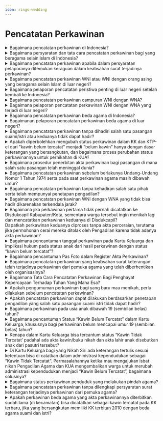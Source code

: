 ```yaml
---
icon: rings-wedding
---
```


# Pencatatan Perkawinan

<details>

<summary>Bagaimana pencatatan perkawinan di Indonesia?</summary>

Pencatatan perkawinan dilakukan oleh 2 (dua) lembaga yang berbeda. Pencatatan perkawinan untuk masyarakat yang beragama Islam dilakukan di Kantor Urusan Agama Kecamatan (KUA Kecamatan) dan pencatatan perkawinan bagi masyarakat yang beragama selain Islam dan Penghayat Kepercayaan Terhadap Tuhan Yang Maha Esa dilakukan oleh Disdukcapil Kabupaten/Kota, UPT Disdukcapil Kabupaten/Kota atau Perwakilan Republik Indonesia di luar negeri.

**Sumber rujukan:**

* Pasal 8 ayat (1) dan ayat (2) Undang-Undang Nomor 24 Tahun 2013 tentang Perubahan Atas Undang-Undang Nomor 23 Tahun 2006 tentang Administrasi Kependudukan. ([link](https://peraturan.go.id/id/uu-no-24-tahun-2013))
* Pasal 2 ayat (1) Peraturan Pemerintah Nomor 9 Tahun 1975 tentang Pelaksanaan Undang-undang Nomor 1 Tahun 1974 tentang Perkawinan. ([link](https://peraturan.go.id/id/pp-no-9-tahun-1975))

{% hint style="success" %}
Dibuat:  23 Juni 2025 10:00 WIB | Perubahan terakhir: 23 Juni 2025 10:00 WIB
{% endhint %}

</details>



<details>

<summary>Bagaimana persyaratan dan tata cara pencatatan perkawinan bagi yang beragama selain islam di Indonesia?</summary>

Persyaratan pencatatan perkawinan bagi yang beragama selain Islam diatur dalam Pasal 37 Peraturan Presiden Nomor 96 Tahun 2018 dan Pasal 50 ayat (2), ayat (3) dan ayat (4) Peraturan Menteri Dalam Negeri Nomor 108 Tahun 2019 serta Surat Dirjen Dukcapil Nomor 470/13287/Dukcapil tanggal 28 September 2021 berupa:

a. surat keterangan telah terjadinya perkawinan dari pemuka agama atau Penghayat Kepercayaan Terhadap Tuhan Yang Maha Esa;\
b. pas foto berwarna suami dan istri;\
c. KK;\
d. KTP-el; dan\
e. bagi janda atau duda karena cerai mati melampirkan akta kematian pasangannya; atau\
f. bagi janda atau duda karena cerai hidup melampirkan akta perceraian; atau\
g. bagi perkawinan berlangsung sebelum berusia 19 tahun dengan melampirkan salinan Penetapan Pengadilan tentang Dispensasi Perkawinan; atau\
h. bagi perkawinan antar umat yang berbeda agama atau perkawinan yang tidak dapat dibuktikan dengan akta perkawinan dengan melampirkan salinan penetapan pengadilan; atau\
i. bagi perkawinan yang salah satu atau kedua suami isteri meninggal dunia sebelum pencatatan perkawinan dengan melampirkan SPTJM Kebenaran Data sebagai pasangan suami istri dengan materai; atau\
j. bagi suami melangsungkan perkawinan kedua dan seterusnya dengan melampirkan salinan penetapan pengadilan tentang izin perkawinan dari isteri sah; atau\
k. bagi pasangan suami dan isteri yang dalam KK status “Cerai Hidup Belum Tercatat” dengan melampirkan SPTJM Perceraian belum tercatat;\
l. bagi perkawinan orang asing dengan melampirkan Dokumen Perjalanan, surat keterangan tempat tinggal bagi pemegang izin tinggal terbatas, Kartu Keluarga dan KTP-el bagi pemegang izin tinggal tetap serta Izin dari negara atau perwakilan negaranya.

Catatan:\
Untuk pelayanan secara offline/tatap muka, persyaratan surat keterangan telah terjadinya perkawinan dari pemuka agama atau Penghayat Kepercayaan Terhadap Tuhan Yang Maha Esa, salinan penetapan pengadilan yang diserahkan berupa fotokopi bukan asli (asli hanya diperlihatkan) dan untuk pelayanan online/Daring, persyaratan yang discan/difoto untuk diunggah harus aslinya.

Sedangkan tata cara pencatatan perkawinan bagi yang beragama selain Islam diatur dalam Pasal 50, Pasal 51 dan Pasal 52 Peraturan Menteri Dalam Negeri 108 Tahun 2019, sebagai berikut:\
a. Pemohon mengisi dan menandatangani formulir pelaporan pencatatan sipil di dalam wilayah NKRI dengan kode F-2.01 serta menyerahkan persyaratan.\
b. Petugas pelayanan melakukan verifikasi dan validasi terhadap formulir pelaporan dan persyaratan.\
c. Petugas pada Disdukcapil Kabupaten/Kota atau UPT Disdukcapil Kabupaten/Kota melakukan perekaman data dalam basis data kependudukan.\
d. Disdukcapil Kabupaten/Kota atau UPT Disdukcapil Kabupaten/Kota mencatat dalam register akta perkawinan dan menerbitkan kutipan akta perkawinan.

Kutipan akta perkawinan disampaikan kepada pemohon beserta dokumen kependudukan lainnya berupa KTP-el dengan status Kawin dan KK yang sudah dimutakhirkan datanya serta memusnahkan KTP-el asli yang lama.

**Sumber rujukan:**

* Pasal 37 Peraturan Presiden Nomor 96 Tahun 2018 Persyaratan dan Tata Cara Pendaftaran Penduduk dan Pencatatan Sipil. ([link](https://peraturan.go.id/id/perpres-no-96-tahun-2018))
* Pasal 50, Pasal 51 dan Pasal 52 Peraturan Menteri Dalam Negeri Nomor 108 Tahun 2019 tentang Peraturan Pelaksanaan Peraturan Presiden Nomor 96 Tahun 2018 tentang Persyaratan dan Tata Cara Pendaftaran Penduduk dan Pencatatan Sipil. ([link](https://peraturan.go.id/id/permendagri-no-108-tahun-2019))
* Peraturan Menteri Dalam Negeri Nomor 109 tentang Formulir dan Buku Yang Digunakan Dalam Administrasi Kependudukan. ([link](https://peraturan.go.id/id/permendagri-no-109-tahun-2019))
* Keputusan Menteri Dalam Negeri Nomor 400.8.2-5484.Dukcapil Tahun 2022 tentang Petunjuk Teknis Pelayanan Pencatatan Sipil.
* Surat Dirjen Dukcapil Nomor 470/13287/Dukcapil tanggal 28 September 2021 tentang Jenis Layanan, Persyaratan dan Penjelasan Pendaftaran Penduduk dan Pencatatan Sipil.

{% hint style="success" %}
Dibuat:  23 Juni 2025 10:00 WIB | Perubahan terakhir: 23 Juni 2025 10:00 WIB
{% endhint %}

</details>



<details>

<summary>Bagaimana pencatatan perkawinan apabila dalam persyaratan pelaporanya ditemukan keraguan dalam keabsahan surat terjadinya perkawinan?</summary>

Pencatatan perkawinan dapat dilaksanakan apabila sudah memenuhi persyaratan sebagaimana ketentuan Pasal 37 ayat (1) Peraturan Presiden Nomor 96 Tahun 2018.

Berdasarkan Pasal 63 Peraturan Presiden Nomor 96 Tahun 2018 dan Pasal 51 Peraturan Menteri Dalam Negeri Nomor 108 Tahun 2019 yang intinya mengatur bahwa pencatatan perkawinan dilaksanakan dengan tahapan meliputi pelaporan, verifikasi dan validasi, perekaman data danpencatatan dan/atau penerbitan dokumen.

Apabila dari hasil verifikasi dan validasi terdapat keraguan terhadap keabsahan surat\
keterangan terjadinya perkawinan dari pemuka agama, maka pencatatan perkawinannya hanya dapat dilakukan berdasarkan penetapan pengadilan.

**Surat rujukan:**

* Pasal 37 ayat (1) dan Pasal 63 Peraturan Presiden Nomor 96 Tahun 2018 tentang Persyaratan dan Tata Cara Pendaftaran Penduduk dan Pencatatan Sipil. ([link](https://peraturan.go.id/id/perpres-no-96-tahun-2018))
* Pasal 51 Peraturan Menteri Dalam Negeri Nomor 108 Tahun 2019 tentang Peraturan Pelaksanaan Peraturan Presiden Nomor 96 Tahun 2018 tentang Persyaratan Dan Tata Cara Pendaftaran Penduduk dan Pencatatan Sipil. ([link](https://peraturan.go.id/id/permendagri-no-108-tahun-2019))
* Surat Dirjen Dukcapil Nomor 400.8.2.9/14010/Dukcapil tanggal 22 September 2023 tentang Pencatatan Perkawinan kpd Kadis Dukcapil Kab. Bogor.

{% hint style="success" %}
Dibuat:  23 Juni 2025 10:00 WIB | Perubahan terakhir: 23 Juni 2025 10:00 WIB
{% endhint %}

</details>



<details>

<summary>Bagaimana pencatatan perkawinan WNI atau WNI dengan orang asing yang beragama selain Islam di luar negeri?</summary>

Perkawinan WNI atau perkawinan WNI dengan Orang Asing di luar negeri dicatatkan pada Instansi yang berwenang di negara setempat dan dilaporkan kepada Perwakilan Republik Indonesia di luar negeri. Apabila negara setempat tidak menyelenggarakan pencatatan perkawinan bagi Orang Asing, pencatatan dilakukan pada Perwakilan Republik Indonesia di luar negeri.

a. Persyaratan pelaporan pencatatan perkawinan WNI atau perkawinan WNI dengan Orang Asing yang telah dicatatkan pada instansi yang berwenang di negara setempat, dilaporkan pada Perwakilan Republik Indonesia, berupa:

1. kutipan akta perkawinan/bukti pencatatan perkawinan dari negara setempat.
2. dokumen perjalanan Republik Indonesia dari suami dan istri, dan Dokumen Perjalanan bagi Orang Asing.
3. surat keterangan yang menunjukkan domisili atau surat keterangan pindah luar negeri.\
   Catatan:\
   Perwakilan RI tidak menarik kutipan akta perkawinan dari negara setempat asli atau dokumen perjalanan Republik Indonesia dari suami dan istri atau dokumen perjalanan bagi orang asing atau surat keterangan yang menunjukkan domisili atau surat keterangan pindah luar negeri berupa fotokopi, asli hanya diperlihatkan. WNI tidak perlu fotokopi KTP el 2 (dua) orang saksi karena identitasnya sudah tercantum dalam Formulir Pelaporan Pencatatan Sipil di Dalam Wilayah NKRI (F-2.02).

b. Tata cara pelaporan pencatatan perkawinan WNI dan perkawinan WNI dengan Orang Asing yang telah dicatatkan pada instansi yang berwenang di negara setempat di Perwakilan Republik Indonesia, sebagai berikut:

1. Pemohon mengisi dan menyerahkan Formulir Pelaporan Pencatatan Sipil di Luar Wilayah NKRI dengan kode F-2.02 serta menyerahkan persyaratan.
2. Pejabat pada Perwakilan RI melakukan verifikasi dan validasi terhadap formulir pelaporan dan persyaratan.
3. Petugas pada Perwakilan RI yang dapat mengakses basis data kependudukan melakukan perekaman data pelaporan ke dalam basis data kependudukan;
4. Perwakilan RI mencatat laporan dalam daftar pelaporan dan menerbitkan surat keterangan pelaporan;
5. Surat keterangan pelaporan diberikan kepada Pemohon.

c. Persyaratan pencatatan perkawinan WNI dan perkawinan dengan Orang Asing di luar negeri dalam hal negara setempat tidak menyelenggarakan pencatatan perkawinan bagi Orang Asing, berupa:

1. surat keterangan telah terjadinya perkawinan dari pemuka agama atau penghayat kepercayaan terhadap Tuhan Yang Maha Esa atau Fotokopi surat keterangan terjadinya\
   perkawinan di negara setempat.
2. Dokumen Perjalanan Republik Indonesia suami dan istri atau Dokumen Perjalanan bagi\
   orang asing.
3. surat keterangan yang menunjukkan domisili atau surat keterangan pindah luar negeri.

Catatan:\
Perwakilan Republik Indonesia tidak menarik kutipan akta perkawinan dari negara setempat asli atau surat keterangan terjadinya perkawinan di negara setempat atau dokumen perjalanan Republik Indonesia atau dokumen perjalanan bagi Orang Asing atau surat keterangan yang menunjukkan domisili atau surat keterangan pindah luar negeri asli berupa fotokopi, asli hanya diperlihatkan, WNI tidak perlu fotokopi KTP-el 2 (dua) orang saksi karena identitasnya sudah tercantum dalam Formulir Pelaporan Pencatatan Sipil di Dalam Wilayah NKRI (F-2.02).

d. Tata cara pencatatan perkawinan WNI dan perkawinan WNI dengan Orang Asing di luar\
negeri dalam hal negara setempat tidak menyelenggarakan pencatatan perkawinan bagi orang asing sebagai berikut:

1. Pemohon mengisi dan menyerahkan Formulir Pelaporan Pencatatan Sipil di Luar Wilayah NKRI dengan kode F-2.02 serta menyerahkan persyaratan
2. Pejabat pada Perwakilan Republik Indonesia melakukan verifikasi dan validasi terhadap formulir pelaporan dan persyaratan.
3. Petugas pada Perwakilan Republik Indonesia yang dapat mengakses basis data kependudukan melakukan perekaman data pelaporan ke dalam basis data kependudukan.
4. Pejabat pencatatan sipil pada Perwakilan Republik Indonesia mencatat dalam register akta perkawinan dan menerbitkan kutipan akta perkawinan.
5. Kutipan akta perkawinan disampaikan kepada Pemohon.

**Surat rujukan:**

* Pasal 37 Undang-Undang Nomor 23 Tahun 2006 tentang Administrasi Kependudukan.
* Pasal 38 Peraturan Presiden Nomor 96 Tahun 2018 tentang Persyaratan dan Tata Cara Pendaftaran Penduduk dan Pencatatan Sipil.
* Pasal 53, Pasal 54 Peraturan Menteri Dalam Negeri Nomor 108 Tahun 2019 tentang Peraturan Pelaksanaan Peraturan Presiden Nomor 96 Tahun 2018 tentang Persyaratan dan Tata Cara Pendaftaran Penduduk dan Pencatatan Sipil.
* Peraturan Menteri Dalam Negeri Nomor 109 Tahun 2019 tentang Formulir dan Buku Yang Digunakan dalam Administrasi Kependudukan.
* Keputusan Menteri Dalam Negeri Nomor 400.8.2-5484.Dukcapil Tahun 2022 tentang Petunjuk Teknis Pelayanan Pencatatan Sipil.
* Surat Dirjen Dukcapil yang ditujukan kepada Kepala Dinas Dukcapil di Seluruh Indonesia Nomor 470/13287/Dukcapil tanggal 28 September 2021 hal Jenis Layanan, Persyaratan dan Penjelasan Pendaftaran Penduduk dan Pencatatan Sipil.

{% hint style="success" %}
Dibuat:  23 Juni 2025 10:00 WIB | Perubahan terakhir: 23 Juni 2025 10:00 WIB
{% endhint %}

</details>



<details>

<summary>Bagaimana pelaporan pencatatan peristiwa penting di luar negeri setelah kembali ke Indonesia?</summary>

Peristiwa perkawinan WNI di luar negeri setelah kembali ke Indonesia dilaporkan oleh yang bersangkutan kepada Disdukcapil Kabupaten/Kota atau UPT Disdukcapil Kabupaten/Kota di tempat Penduduk berdomisli paling lambat 30 (tiga puluh) hari sejak yang bersangkutan kembali ke Indonesia, dengan memenuhi persyaratan berupa:\
a. bukti pelaporan perkawinan dari Perwakilan RI; dan\
b. kutipan akta perkawinan.

Disdukcapil Kabupaten/Kota atau UPT Disdukcapil Kabupaten/Kota merekam pelaporan dalam basis data kependudukan dan menerbitkan surat keterangan pelaporan. Dalam hal pencatatan peristiwa penting WNI di luar negeri yang telah dicatatkan pada instansi yang berwenang di Negara setempat belum dilaporkan kepada Perwakilan Republik Indonesia, maka penerbitan surat keterangan pelaporan dapat dilakukan pada Disdukcapil Kabupaten/Kota atau UPT Disdukcapil Kabupaten/Kota.

Pelaporan hasil pencatatan peristiwa penting tersebut dengan persyaratan berupa bukti pencatatan peristiwa penting yang diterjemahkan oleh penerjemah tersumpah atau surat pernyataan tanggung jawab mutlak.

**Surat rujukan:**

* Pasal 37 ayat (4) Undang-Undang Nomor 23 Tahun 2006 tentang Administrasi Kependudukan.
* Pasal 39 Peraturan Presiden Nomor 96 Tahun 2018 tentang Persyaratan dan Tata Cara Pendaftaran Penduduk dan Pencatatan Sipil.
* Pasal 97 Peraturan Menteri Dalam Negeri Nomor 108 Tahun 2019 tentang Peraturan Pelaksanaan Peraturan Presiden Nomor 96 Tahun 2018 tentang Persyaratan dan Tata Cara Pendaftaran Penduduk dan Pencatatan Sipil.
* Peraturan Menteri Dalam Negeri Nomor 109 Tahun 2019 tentang Formulir dan Buku Yang Digunakan Dalam Administrasi Kependudukan.
* Keputusan Menteri Dalam Negeri Nomor 400.8.2-5484.Dukcapil Tahun 2022 tentang Petunjuk Teknis Pelayanan Pencatatan Sipil.
* Surat Dirjen Dukcapil yang ditujukan kepada Kepala Dinas Dukcapil di Seluruh Indonesia Nomor 470/13287/Dukcapil tanggal 28 September 2021 hal Jenis Layanan, Persyaratan dan Penjelasan Pendaftaran Penduduk dan Pencatatan Sipil.

{% hint style="success" %}
Dibuat:  23 Juni 2025 10:00 WIB | Perubahan terakhir: 23 Juni 2025 10:00 WIB
{% endhint %}

</details>



<details>

<summary>Bagaimana pencatatan perkawinan campuran WNI dengan WNA?</summary>

Berdasarkan Pasal 37 ayat (2) huruf g Peraturan Presiden Nomor 96 Tahun 2018, diatur bahwa izin dari negara atau perwakilan negaranya merupakan salah satu persyaratan dalam pencatatan perkawinan bagi orang asing di Indonesia. Izin tersebut diperlukan untuk memastikan bahwa orang asing dimaksud tidak terlarang untuk melaksanakan perkawinan berdasarkan hukum negaranya dan hukum Indonesia jika salah satunya WNI.

Apabila salah satu calon pasangan perkawinan merupakan WNI, maka surat izin tersebut harus menyatakan bahwa WNA dimaksud tidak terikat perkawinan dengan orang lain, hal ini untuk memenuhi ketentuan Pasal 2 dan Pasal 9 UndangUndang Nomor 1 Tahun 1974.

**Surat rujukan:**

* Pasal 37 ayat (2) huruf g Peraturan Presiden Nomor 96 Tahun 2018 tentang Persyaratan dan Tata Cara Pendaftaran Penduduk dan Pencatatan Sipil.
* Surat Dirjen Dukcapil Nomor 472.45/5593/DUKCAPIL tanggal 29 Juli 2019 kpd Kepala Disdukcapil Provinsi Sumatera Utara.

{% hint style="success" %}
Dibuat:  23 Juni 2025 10:00 WIB | Perubahan terakhir: 23 Juni 2025 10:00 WIB
{% endhint %}

</details>



<details>

<summary>Bagaimana pelaporan pencatatan perkawinan WNI dengan WNA yang terjadi di luar negeri?</summary>

a. Berdasarkan Pasal 8 ayat (1) Undang-Undang Nomor 24 Tahun 2013 diatur bahwa Instansi Pelaksana melaksanakan urusan administrasi kependudukan dengan kewajiban yang meliputi antara lain mendaftar peristiwa kependudukan dan mencatat peristiwa penting.

b. Sesuai Pasal 97 ayat (3) dan ayat (4) Peraturan Menteri Dalam Negeri Nomor 108 Tahun 2019 diatur bahwa dalam hal pencatatan peristiwa penting WNI di Luar Wilayah NKRI yang telah dicatatkan pada instansi yang berwenang di negara setempat belum dilaporkan kepada Perwakilan RI.

Penerbitan surat keterangan pelaporan dapat dilakukan pada Disdukcapil Kabupaten/Kota sesuai domisili, dengan memenuhi persyaratan bukti pencatatan peristiwa penting yang diterjemahkan oleh penerjemah tersumpah atau surat pernyataan tanggung jawab mutlak.

Merujuk ketentuan di atas, maka permohonan pelaporan pencatatan perkawinan WNI dengan WNA yang terjadi di luar negeri berdasarkan Sertifikat Perkawinan dapat diterbitkan Surat Keterangan Pelaporan Perkawinan dan dilakukan perubahan elemen data status perkawinan dari cerai hidup tercatat menjadi kawin tercatat.

**Surat rujukan:**

* Pasal 8 ayat (1) Undang-Undang Nomor 24 Tahun 2013 tentang Perubahan atas Undang-Undang Nomor 23 Tahun 2006 tentang Administrasi Kependudukan.
* Pasal 97 ayat (3) dan ayat (4) Peraturan Menteri Dalam Negeri Nomor 108 Tahun 2019 tentang Peraturan Pelaksanaan Peraturan Presiden Nomor 96 Tahun 2018 tentang Persyaratan dan Tata Cara Pendaftaran Penduduk dan Pencatatan Sipil.
* Surat Dirjen Dukcapil No. 472.2/17257/Dukcapil Tanggal 10 Nov 2022 kpd Kepala Disdukcapil Kab. Trenggalek.

{% hint style="success" %}
Dibuat:  23 Juni 2025 10:00 WIB | Perubahan terakhir: 23 Juni 2025 10:00 WIB
{% endhint %}

</details>



<details>

<summary>Bagaimana pencatatan perkawinan beda agama di Indonesia?</summary>

a. Berdasarkan Pasal 35 huruf a Undang-Undang Nomor 23 Tahun 2006, diatur bahwa pencatatan perkawinan berlaku pula bagi perkawinan yang ditetapkan oleh Pengadilan. Penjelasan yang diberikan dalam pasal ini menjelaskan bahwa perkawinan yang ditetapkan oleh pengadilan adalah perkawinan yang melibatkan antar-umat yang berbeda agama.

b. Merujuk Pasal 7 ayat (2) huruf l Undang-Undang Nomor 30 Tahun 2014 menyebutkan bahwa Pejabat Pemerintahan memiliki kewajiban untuk mematuhi putusan Pengadilan yang telah berkekuatan hukum tetap.

Memperhatikan ketentuan di atas, maka permohonan pencatatan perkawinan antara individu yang berbeda agama, seperti perkawinan antara seseorang beragama Islam dengan agama Khatolik dengan bukti surat nikah gereja (testimonium matrimony), tidak dapat dilakukan, kecuali ada perintah berdasarkan penetapan pengadilan. Selanjutnya Disdukcapil Kabupaten/Kota hanya mencatatkan apa yang sudah menjadi penetapan pengadilan dan tidak dalam konteks mengesahkan perkawinan.

**Surat rujukan:**

* Pasal 35 huruf a Undang-Undang Nomor 23 Tahun 2006 tentang Administrasi Kependudukan.
* Pasal 7 ayat (2) huruf I Undang-Undang Nomor 30 Tahun 2014 tentang Administrasi Pemerintahan.
* Surat Dirjen Dukcapil No. 472.2/15608/Dukcapil tanggal 10 Oktober 2022 kpd Kadis Disdukcapil Kab. Magelang.

{% hint style="success" %}
Dibuat:  23 Juni 2025 10:00 WIB | Perubahan terakhir: 23 Juni 2025 10:00 WIB
{% endhint %}

</details>



<details>

<summary>Bagaimanan pelaporan pencatatan perkawinan beda agama di luar negeri?</summary>

a. Berdasarkan Pasal 37 ayat (1) dan ayat (4) Undang-Undang Nomor 23 Tahun 2006 diatur bahwa perkawinan WNI di luar wilayah NKRI wajib dicatatkan pada Instansi yang berwenang di negara setempat dan dilaporkan pada Perwakilan RI. Pencatatan perkawinan dimaksud dilaporkan oleh yang bersangkutan kepada Instansi Pelaksana di tempat tinggalnya setelah yang bersangkutan kembali ke Indonesia.\
b. Selanjutnya sesuai Pasal 97 ayat (1) dan ayat (2) Peraturan Menteri Dalam Negeri Nomor 108 Tahun 2019 diatur bahwa setiap pencatatan peristiwa penting yang dialami oleh WNI di luar wilayah NKRI wajib dilaporkan oleh WNI kepada Disdukcapil Kabupaten/Kota di tempat domisili setelah kembali ke Indonesia. Berdasarkan laporan tersebut, Disdukcapil menerbitkan surat keterangan pelaporan.

Merujuk ketentuan di atas, maka permohonan pelaporan perkawinan beda agama dari luar negeri dapat diterbitkan surat keterangan pelaporan perkawinan sesuai ketentuan diatas.

**Surat rujukan:**

* Pasal 35 huruf a Undang-Undang Nomor 23 Tahun 2006 tentang Administrasi Kependudukan.
* Pasal 97 ayat (1) dan ayat (2) Peraturan Menteri Dalam Negeri Nomor 108 Tahun 2019 tentang Peraturan Pelaksanaan Peraturan Presiden Nomor 96 Tahun 2018 tentang Persyaratan dan Tata Cara Pendaftaran Penduduk dan Pencatatan Sipil.
* Surat Dirjen Dukcapil Nomor 472.2/16767/DUKCAPIL tanggal 1 November 2022 kpd Kepala Disdukcapil Prov DKI Jakarta.

{% hint style="success" %}
Dibuat:  23 Juni 2025 10:00 WIB | Perubahan terakhir: 23 Juni 2025 10:00 WIB
{% endhint %}

</details>



<details>

<summary>Bagaimana pencatatan perkawinan tanpa dihadiri salah satu pasangan suami/istri atau keduanya tidak dapat hadir?</summary>

a. Berdasarkan Peraturan Pemerintah Nomor 9 Tahun 1975:

1. Pasal 6 ayat (2) huruf f juga mengatur bahwa jika salah satu calon mempelai atau keduanya tidak dapat hadir sendiri karena alasan penting, mereka dapat diwakilkan oleh orang lain dengan persyaratan Surat Kuasa Otentik yang disahkan oleh Pejabat Pencatatan Sipil.
2. Pasal 11 ayat (1) diatur bahwa salah satu tata cara perkawinan adalah dengan kedua mempelai menandatangani akta perkawinan yang telah disiapkan oleh Pegawai Pencatat sesuai dengan ketentuan yang berlaku.
3. Pasal 12 huruf j mengatur bahwa Akta Perkawinan harus mencantumkan nama, umur, agama/kepercayaan, pekerjaan, dan tempat kediaman kuasa apabila perkawinan dilakukan melalui seseorang kuasa.

b. Merujuk Pasal 37 ayat (1) Peraturan Presiden Nomor 96 Tahun 2018, dijelaskan persyaratan pencatatan perkawinan bagi WNI dan orang asing di wilayah NKRI.

Memperhatikan ketentuan di atas, maka pencatatan perkawinan dapat dilakukan setelah memenuhi persyaratan pencatatan perkawinan dan bagi mempelai laki-laki/perempuan atau keduanya tidak dapat hadir membuat Surat Kuasa Otentik.

**Surat rujukan:**

* Pasal 6 ayat (2), Pasal 11 ayat (1) dan Pasal 12 huruf j Peraturan Pemerintah Nomor 9 Tahun 1975 tentang Pelaksanaan Undang-Undang Nomor 1 Tahun 1974 tentang Perkawinan.
* Pasal 37 ayat (1) Peraturan Presiden Nomor 96 Tahun 2018 tentang Persyaratan dan Tata Cara Pendaftaran Penduduk dan Pencatatan Sipil.
* Surat Dirjen Dukcapil No. 472.2/12129/DUKCAPIL tanggal 2 Agusustus 2022 kpd Kadis Dukcapil Kab Pakpak Bharat.

{% hint style="success" %}
Dibuat:  23 Juni 2025 10:00 WIB | Perubahan terakhir: 23 Juni 2025 10:00 WIB
{% endhint %}

</details>



<details>

<summary>Apakah diperbolehkan mengubah status perkawinan dalam KK dan KTP-el dari "kawin belum tercatat" menjadi "belum kawin" hanya dengan dasar keterangan yang bersangkutan, dan bagaimana proses perubahan status perkawinannya untuk pernikahan di KUA?</summary>

Berdasarkan:\
a. Pasal 3 Ayat (1) dan Pasal 9 Undang-Undang Nomor 1 Tahun 1974;\
b. Pasal 8 Ayat (1) huruf a Undang-Undang Nomor 24 Tahun 2013;\
c. Pasal 38 ayat (1) dan ayat (2) Peraturan Menteri Dalam Negeri Nomor 108 Tahun 2019; dan\
d. Pasal 7 ayat (3) huruf a Kompilasi Hukum Islam.

Merujuk ketentuan diatas, maka:\
a. Disdukcapil tidak diperbolehkan mengubah data dalam KK dan KTP-el dari "Kawin Belum Tercatat" menjadi "Belum Kawin" hanya dengan berdasarkan keterangan yang bersangkutan bahwa pernikahannya tidak resmi/belum dicatatkan secara negara.

b. Untuk melakukan perubahan status perkawinan yang bersangkutan agar dapat menikah di KUA Kecamatan, terdapat dua opsi yang dapat dilakukan:

1. jika terdapat penetapan/putusan perceraian dari Pengadilan Agama yang diajukan melalui proses Itsbat Nikah sebagai bagian dari penyelesaian perceraian, Disdukcapil dapat mengubah status perkawinan yang bersangkutan menjadi "Cerai Hidup Tercatat", atau
2. jika terdapat penetapan pengadilan yang menyatakan batal atau tidak sahnya perkawinan tersebut, Disdukcapil Kabupaten/Kota dapat mengembalikan status perkawinan yang bersangkutan ke status sebelumnya, atau mengesahkan perkawinan sebelumnya dan diikuti dengan penetapan tentang perceraian.

**Surat rujukan:**

Surat Dirjen Dukcapil No. 472.2/9172/DUKCAPIL tgl 3 Juni 2022 kpd Kepala Disdukcapil Kab. Trenggalek.

{% hint style="success" %}
Dibuat:  23 Juni 2025 10:00 WIB | Perubahan terakhir: 23 Juni 2025 10:00 WIB
{% endhint %}

</details>



<details>

<summary>Bagaimana prosedur penerbitan akta perkawinan bagi pasangan di mana salah satu pasangan telah meninggal dunia?</summary>

Berdasarkan Pasal 37 ayat (1) Peraturan Presiden Nomor 96 Tahun 2018 diatur bahwa\
pencatatan perkawinan harus memenuhi persyaratan:

1. Fotokopi surat keterangan telah terjadinya perkawinan dari pemuka agama/penghayat kepercayaan terhadap Tuhan YME;
2. Pas foto berwarna suami dan istri;
3. KK;
4. KTP-el asli dan;
5. Bagi janda atau duda karena cerai mati melampirkan fotokopi akta kematian pasangannya atau;
6. Bagi janda atau duda karena cerai hidup melampirkan fotokopi akta perceraian.

Merujuk Pasal 50 ayat (2) Peraturan Menteri Dalam Negeri Nomor 108 Tahun 2019 bahwa dalam hal salah satu atau kedua suami isteri meninggal dunia sebelum pencatatan perkawinan sebagaimana dimaksud, pencatatan perkawinan dilaksanakan dengan memenuhi persyaratan berupa Surat Pernyataan Tanggung Jawab Mutlak (SPTJM) Kebenaran Data sebagai pasangan suami.

**Surat rujukan:**

* Pasal 37 ayat (1) Peraturan Presiden Nomor 96 Tahun 2018 tentang Persyaratan dan Tata Cara Pendaftaran Penduduk dan Pencatatan Sipil.

- Pasal 50 ayat (2) Peraturan Menteri Dalam Negeri Nomor 108 Tahun 2019 tentang Peraturan Pelaksanaan Peraturan Presiden Nomor 96 Tahun 2018 tentang Persyaratan dan Tata Cara Pendaftaran Penduduk dan Pencatatan Sipil.
- Surat Dirjen Dukcapil No. 472.11/16842/DUKCAPIL tanggal 8 Desember 2021 kpd Kadisdukcapil Kota Malang.

{% hint style="success" %}
Dibuat:  23 Juni 2025 10:00 WIB | Perubahan terakhir: 23 Juni 2025 10:00 WIB
{% endhint %}

</details>



<details>

<summary>Bagaimana pencatatan perkawinan sebelum berlakunya Undang-Undang Nomor 1 Tahun 1974 serta pada saat perkawinan agama masih dibawah umur?</summary>

a. Berdasarkan Pasal 7 ayat (1) Undang-Undang Nomor 16 Tahun 2019, diatur bahwa Perkawinan hanya diizinkan apabila pria dan wanita sudah mencapai umur 19 (sembilan belas) tahun.\
b. Selanjutnya, Surat Panitera Mahkamah Agung RI Nomor 231/PAN/HK.05/1/2019 tanggal 30 Januari 2019 hal Mohon penjelasan sebagaimana telah dijelaskan dalam surat Dirjen Dukcapil Nomor 472.2/3315/DUKCAPIL tanggal 3 Mei 2019 hal penjelasan masalah pencatatan sipil.

Merujuk ketentuan di atas, apabila saat perkawinan agama masih dibawah umur dan hendak mencatatkan perkawinan setelah memenuhi syarat usia perkawinan mereka harus menikah ulang atau memperbaharui nikahnya (Tajdid Nikah) baru kemudian dicatat, atau dispensasi perkawinan ke pengadilan.

**Surat rujukan:**

* Pasal 7 ayat (1) Undang-Undang Nomor 16 Tahun 2019 tentang Perubahan Atas Undang-Undang Nomor 1 Tahun 1974 tentang Perkawinan.
* Surat Dirjen Dukcapil No. 471/5501/DUKCAPIL Tgl 24 Juli 2019 kpd Kadis Dukcapil Kota Tangerang.

{% hint style="success" %}
Dibuat:  23 Juni 2025 10:00 WIB | Perubahan terakhir: 23 Juni 2025 10:00 WIB
{% endhint %}

</details>



<details>

<summary>Bagaimana pencatatan perkawinan tanpa kehadiran salah satu pihak serta telah mempunyai penetapan pengadilan?</summary>

a. Berdasarkan Pasal 6 ayat (2) huruf h Peraturan Pemerintah Nomor 9 Tahun 1975 tentang\
pelaksanaan Undang-Undang Nomor 1 Tahun 1974 diatur bahwa pencatatan perkawinan tanpa kehadiran salah satu pihak dapat dilakukan dengan adanya Surat Kuasa Otentik.\
b. Pasal 7 ayat (2) huruf l Undang-Undang Nomor 30 Tahun 2014 tentang Administrasi\
Pemerintahan diatur bahwa Pejabat Pemerintahan memiliki kewajiban mematuhi putusan Pengadilan yang telah berkekuatan hukum tetap.\
c. Merujuk ketentuan tersebut, maka pencatatan perkawinan berdasarkan putusan pengadilan dimaksud dapat dilaksanakan berdasarkan permohonan, walaupun salah satu pihak tidak hadir untuk menandatangani register akta perkawinan.

Maka berdasarkan penetapan pengadilan yang berkekuatan hukum tetap telah mengesahkan perkawinan tersebut, Disdukcapil Kabupaten/Kota agar melaksanakan penetapan pengadilan dimaksud.

**Surat rujukan:**

* Pasal 6 ayat (2) huruf h Peraturan Pemerintah Nomor 9 Tahun 1975 tentang Pelaksanaan Undang-Undang Nomor 1 Tahun 1974 tentang Perkawinan.
* Surat Dirjen Dukcapil No. 472.2/2056/DUKCAPIL tanggal 11 Februari 2020 kpd Kadis Dukcapil Kota Medan.
* Surat Dirjen Dukcapil No. 400.8.2.9/51/DUKCAPIL tanggal 3 Januari 2024 kpd Kadis Dukcapil Kab. Bogor.

{% hint style="success" %}
Dibuat:  23 Juni 2025 10:00 WIB | Perubahan terakhir: 23 Juni 2025 10:00 WIB
{% endhint %}

</details>



<details>

<summary>Bagaimana pencatatan perkawinan WNI dengan WNA yang tidak bisa hadir dikarenakan terkendala jarak?</summary>

a. Berdasarkan Peraturan Pemerintah Nomor 9 Tahun 1975 pada:

1. Pasal 11 ayat (1) diatur bahwa salah satu tata cara perkawinan antara lain kedua mempelai menandatangani akta perkawinan yang telah disiapkan oleh pegawai pencatat berdasarkan ketentuan yang berlaku.
2. Pasal 6 ayat (2) huruf h diatur bahwa apabila salah seorang calon mempelai atau keduanya tidak dapat hadir sendiri karena alasan sesuatu yang penting sehingga mewakilkan kepada orang lain, pegawai pencatat meneliti Surat Kuasa Otentik yang disahkan oleh Pejabat Pencatatan Sipil.
3. Pasal 12 huruf j diatur bahwa akta perkawinan memuat antara lain: Nama, Umur, Agama/Kepercayaan, Pekerjaan dan Tempat Kediaman Kuasa apabila perkawinan dilakukan melalui seorang Kuasa.

b. Sesuai Peraturan Presiden Nomor 96 Tahun 2018:

1. Pasal 37 ayat (1) diatur bahwa pencatatan perkawinan Penduduk WNI di Wilayah NKRI\
   harus memenuhi persyaratan:
   1. surat keterangan telah terjadinya perkawinan dari pemuka agama atau Penghayat Kepercayaan Terhadap Tuhan YME;
   2. pas foto berwarna suami dan istri;
   3. KK;
   4. KTP-el; dan
   5. bagi janda atau duda karena cerai mati melampirkan akta kematian pasangannya;
   6. bagi janda atau duda karena cerai hidup melampirkan akta perceraian.
2. Pasal 37 ayat (2) diatur bahwa pencatatan perkawinan Orang Asing di Wilayah NKRI harus memenuhi persyaratan:
   1. surat keterangan telah terjadinya perkawinan dari pemuka agama atau Penghayat Kepercayaan Terhadap Tuhan YME;
   2. pas foto berwarna suami dan istri;
   3. Dokumen Perjalanan;
   4. surat keterangan tempat tinggal bagi pemegang izin tinggal terbatas;
   5. KK dan KTP-el bagi pemegang izin tinggal tetap; dan
   6. izin dari negara atau perwakilan negaranya.

Merujuk ketentuan di atas, maka pencatatan perkawinan dapat dilakukan setelah memenuhi persyaratan pencatatan perkawinan dan bagi mempelai laki-laki/wanita yang tidak dapat hadir membuat Surat Kuasa Otentik.

**Surat rujukan:**

Surat Dirjen Dukcapil Nomor 472.2/6931/Dukcapil tgl 6 Juli 2020 kpd Dirjen Protokol dan Konsuler Kementerian Luar Negeri.

{% hint style="success" %}
Dibuat:  23 Juni 2025 10:00 WIB | Perubahan terakhir: 23 Juni 2025 10:00 WIB
{% endhint %}

</details>



<details>

<summary>Bagaimana jika perkawinan pertama tidak pernah dicatatkan ke Disdukcapil Kabupaten/Kota, sementara warga tersebut ingin menikah lagi dan mencatatkan perkawinan keduanya di Disdukcapil?<br>Dapatkah perkawinan keduanya diproses tanpa akta perceraian, terutama jika permohonan cerai mereka ditolak oleh Pengadilan karena tidak adanya akta perkawinan?</summary>

Berdasarkan Peraturan Presiden Nomor 96 Tahun 2018:\
a. Pasal 79 ayat (2) mengatur bahwa "Penerbitan Kartu Keluarga karena perubahan data untuk perceraian yang belum dicatatkan sebelum Peraturan Presiden ini berlaku tetapi status hubungan dalam Kartu Keluarga menunjukkan sebagai suami isteri dilaksanakan dengan persyaratan surat pernyataan tanggung jawab mutlak kebenaran data perceraian yang ditandatangani kedua belah pihak dengan diketahui oleh 2 (dua) orang saksi".\
b. Pasal 79 Ayat (2) mengatur bahwa dapat dilakukan perubahan status kawin pada Kartu Keluarga, yang semula status "kawin belum tercatat" menjadi status "cerai hidup belum tercatat", dengan syarat kedua belah pihak menandatangani SPTJM Perceraian di atas materai dengan diketahui oleh 2 (dua) orang saksi. Perubahan status dalam Kartu Keluarga ini akan merubah status dalam KTPel yang bersangkutan menjadi "cerai".

Merujuk ketentuan di atas, apabila masingmasing pihak ingin mencatatkan perkawinan barunya, Disdukcapil Kabupaten/Kota dapat memproses permohonan tersebut dengan mendasarkan pada SPTJM Perceraian yang telah dibuat oleh yang bersangkutan, dengan disertai persyaratan lainnya sesuai dengan ketentuan peraturan perundangundangan.

**Surat rujukan:**

* Pasal 79 ayat (2) Peraturan Presiden Nomor 96 Tahun 2018 tentang Persyaratan dan Tata Cara Pendaftaran Penduduk dan Pencatatan Sipil.
* Surat Dirjen Dukcapil No. 472.2/7153/Dukcapil Tgl 23 Sept 2019 kpd Kepala Disdukcapil Kab. Lombok Barat.

{% hint style="success" %}
Dibuat:  23 Juni 2025 10:00 WIB | Perubahan terakhir: 23 Juni 2025 10:00 WIB
{% endhint %}

</details>



<details>

<summary>Bagaimana pencantuman tanggal perkawinan pada Kartu Keluarga dan implikasi hukum pada status anak dari hasil perkawinan dengan status “kawin belum tercatat”?</summary>

a. Berdasarkan Lampiran petunjuk teknis pengisian Formulir Biodata Keluarga (F-1.01) dan Formulir Pelaporan Pencatatan Sipil di dalam Wilayah NKRI (F-2.01) Permendagri Nomor 109 Tahun 2019, bahwa tanggal perkawinan diisi sesuai dengan tanggal pelaksanaan perkawinan menurut hukum agama atau kepercayaannya, sebagaimana tertera pada Akta Perkawinan atau pada SPTJM Perkawinan/Perceraian Belum Tercatat. Tanggal Perkawinan diisi dengan tanggal pemberkatan perkawinan.

b. Bagi perkawinan secara Islam ditulis tanggal terjadinya akad nikah, sedangkan bagi perkawinan non-Islam ditulis tanggal terjadinya pemberkatan/perkawinan sah dihadapan Pemuka Agama/Penghayat Kepercayaan Terhadap Tuhan YME.

c. Implikasi/akibat hukum pada status anak dari hasil perkawinan dengan status kawin belum tercatat, adalah:

1. Status anak sebagai anak seorang ibu, atau
2. Status anak dengan mencantumkan nama ayah dan ibu namu ada frasa _**“yang perkawinannya belum tercatat sesuai dengan peraturan perundang-undangan”**_.

**Surat rujukan:**

* Peraturan Menteri Dalam Negeri Nomor 108 Tahun 2019 tentang Peraturan Pelaksanaan Peraturan Presiden Nomor 96 Tahun 2018 tentang Persyaratan dan Tata Cara Pendaftaran Penduduk dan Pencatatan Sipil.
* Peraturan Menteri Dalam Negeri Nomor 109 Tahun 2019 tentang Formulir dan Buku Yang Digunakan Dalam Administrasi Kependudukan.

{% hint style="success" %}
Dibuat:  23 Juni 2025 10:00 WIB | Perubahan terakhir: 23 Juni 2025 10:00 WIB
{% endhint %}

</details>



<details>

<summary>Bagaimana pencantuman Pas Foto dalam Register Akta Perkawinan?</summary>

Berdasarkan Pasal 37 ayat (1) Peraturan Presiden Nomor 96 Tahun 2018 diatur bahwa pemohon layanan pencatatan perkawinan melengkapi persyaratan Pas Foto berwarna suami istri. Pas foto berwarna suami istri dicantumkan dalam Register Akta Perkawinan sebagai berikut:\
a. Pas foto terbaru berwarna suami istri dicantumkan di bawah tanda tangan istri (bawah Tengah);\
b. Pas foto berwarna suami istri berdampingan dengan posisi istri sebelah kiri dan suami sebelah kanan;\
c. Ukuran pas foto berwarna suami istri ukuran 6 x 4 cm;\
d. Warna latar belakang pas foto suami istri bebas.

**Surat rujukan:**

* Pasal 37 ayat (1) Peraturan Presiden Nomor 96 Tahun 2018 tentang Persyaratan dan Tata Cara Pendaftaran Penduduk dan Pencatatan Sipil.
* Surat Dirjen Dukcapil No. 472.2/8501/Dukcapil Tgl 19 Agustus 2020 kpd Kepala Disdukcapil Provinsi dan Kabupaten/Kota.

{% hint style="success" %}
Dibuat:  23 Juni 2025 10:00 WIB | Perubahan terakhir: 23 Juni 2025 10:00 WIB
{% endhint %}

</details>



<details>

<summary>Bagaimana pencatatan perkawinan yang keabsahan surat keterangan telah terjadinya perkawinan dari pemuka agama yang telah diberhentikan oleh organisasinya?</summary>

a. Berdasarkan Pasal 37 ayat (1) Peraturan Presiden Nomor 96 Tahun 2018, yang intinya mengatur bahwa Pencatatan Perkawinan dapat dilaksanakan setelah memenuhi persyaratan:

1. surat keterangan telah terjadinya perkawinan dari pemuka agama atau Penghayat Kepercayaan Terhadap Tuhan YME;
2. pas foto berwarna suami dan istri;
3. KK;
4. KTP-el; dan
5. bagi janda atau duda karena cerai mati melampirkan akta kematian pasangannya; atau
6. bagi janda atau duda karena cerai hidup melampirkan akta perceraian.

b. Merujuk Pasal 63 Peraturan Presiden Nomor 96 Tahun 2018 dan Pasal 51 Peraturan Menteri Dalam Negeri Nomor 108 Tahun 2019, yang intinya mengatur bahwa pencatatan perkawinan dilaksanakan dengan tahapan yaitu:

1. Pelaporan;
2. verifikasi dan validasi;
3. perekaman data; dan
4. pencatatan dan/atau penerbitan dokumen.

Memperhatikan ketentuan di atas, apabila dari hasil verifikasi dan validasi terdapat keraguan terhadap keabsahan surat keterangan telah terjadinya perkawinan dari pemuka agama, maka pencatatan perkawinannya hanya dapat dilakukan berdasarkan penetapan pengadilan.

**Surat rujukan:**

* Pasal 37 ayat (1) dan Pasal 63 Peraturan Presiden Nomor 96 Tahun 2018 tentang Persyaratan dan Tata Cara Pendaftaran Penduduk dan Pencatatan Sipil.
* Pasal 51 Peraturan Menteri Dalam Negeri Nomor 108 Tahun 2019 tentang Peraturan Pelaksanaan Peraturan Presiden Nomor 96 Tahun 2018 tentang Persyaratan dan Tata Cara Pendaftaran Penduduk dan Pencatatan Sipil.
* Surat Dirjen Dukcapil No. 400.8.2.9/14010/Dukcapil Tgl 22 september 2023 kpd Kepala Disdukcapil Kab. Bogor.

{% hint style="success" %}
Dibuat:  23 Juni 2025 10:00 WIB | Perubahan terakhir: 23 Juni 2025 10:00 WIB
{% endhint %}

</details>



<details>

<summary>Bagaimana Tata Cara Pencatatan Perkawinan Bagi Penghayat Kepercayaan Terhadap Tuhan Yang Maha Esa?</summary>

Berdasarkan Peraturan Pemerintah Nomor 40 Tahun 2019:\
a. Pasal 39, ayat:

1. Perkawinan penghayat kepercayaan terhadap Tuhan YME dilakukan di hadapan pemuka penghayat kepercayaan terhadap Tuhan YME.
2. Pemuka penghayat kepercayaan terhadap Tuhan YME sebagaimana dimaksud pada ayat (1) ditunjuk dan ditetapkan oleh organisasi penghayat kepercayaan terhadap Tuhan YME.
3. Organisasi dan pemuka penghayat kepercayaan terhadap Tuhan YME sebagaimana dimaksud pada ayat (2) terdaftar pada kementerian yang bidang tugasnya secara teknis membina organisasi penghayat kepercayaan terhadap Tuhan YME.
4. Pemuka penghayat kepercayaan terhadap Tuhan YME sebagaimana dimaksud pada ayat (1) mengisi dan menandatangani surat perkawinan penghayat kepercayaan terhadap Tuhan YME.\
   \
   Catatan:\
   Kementerian yang bidang tugasnya secara teknis membina organisasi penghayat kepercayaan terhadap Tuhan YME adalah Kementerian Pendidikan dan Kebudayaan.

Pasal 40, ayat:

1. Pencatatan perkawinan penghayat kepercayaan terhadap Tuhan YME dilakukan di Disdukcapil Kabupaten/Kota atau UPT Disdukcapil Kabupaten/Kota paling lambat 60 (enam puluh) hari setelah dilakukan perkawinan dihadapan pemuka penghayat kepercayaan terhadap Tuhan YME.
2. Pencatatan perkawinan penghayat kepercayaan terhadap Tuhan YME sebagaimana dimaksud pada ayat (1) dilakukan dengan ketentuan:
   1. Pejabat Pencatatan Sipil pada Dinas Disdukcapil Kabupaten/Kota atau UPT Disdukcapil Kabupaten/Kota memberikan formulir pencatatan perkawinan kepada pasangan suami istri;
   2. Pasangan suami istri mengisi formulir pencatatan perkawinan dan menyerahkannya kepada Pejabat Pencatatan Sipil dengan menunjukkan KTP-el untuk dilakukan pembacaan menggunakan perangkat pembaca KTP-el dan melampirkan dokumen:
      1. pasangan suami istri mengisi formulir pencatatan perkawinan dan menyerahkannya kepada pejabat Pencatatan Sipil dengan menunjukkan KTP-el untuk dilakukan pembacaan menggunakan perangkat pembaca KTP-el dan melampirkan dokumen;
      2. pas foto suami dan istri;
      3. akta kelahiran; dan
      4. dokumen perjalanan luar negeri suami dan/atau istri bagi orang asing.
   3. Pejabat Pencatatan Sipil melakukan verifikasi dan validasi terhadap data yang tercantum dalam formulir pencatatan perkawinan dan dokumen yang dilampirkan;
   4. berdasarkan kelengkapan dan kesesuaian data hasil verifikasi dan validasi sebagaimana dimaksud huruf c, Pejabat Pencatatan Sipil mencatat pada register akta perkawinan dan menerbitkan kutipan akta perkawinan; dan
   5. kutipan akta perkawinan sebagaimana dimaksud pada huruf d diberikan masingmasing kepada suami dan istri.

**Surat rujukan:**

Pasal 39 dan Pasal 40 Peraturan Pemerintah Nomor 40 Tahun 2019 tentang Pelaksanaan UndangUndang Nomor 23 Tahun 2006 tentang Administrasi Kependudukan sebagaimana telah diubah dengan Undang-Undang Nomor 24 Tahun 2013 tentang Perubahan Atas Undang-Undang Nomor 23 Tahun 2006 tentang Administrasi Kependudukan.

{% hint style="success" %}
Dibuat:  23 Juni 2025 10:00 WIB | Perubahan terakhir: 23 Juni 2025 10:00 WIB
{% endhint %}

</details>



<details>

<summary>Apakah pengumuman perkawinan bagi yang baru mau menikah, perlu dilakukan sebelum pencatatan perkawinan?</summary>

Berdasarkan Pasal 3 Peraturan Pemerintah Nomor 9 Tahun 1975, ayat:

1. setiap orang yang akan melangsungkan perkawinan memberitahukan kehendaknya itu kepada pegawai pencatat ditempat perkawinan akan dilangsungkan.
2. pemberitahuan tersebut dalam ayat (1) dilakukan sekurang-kurangnya 10 (sepuluh) hari kerja sebelum perkawinan dilangsungkan.

**Sumber rujukan**:

Pasal 3 ayat (1) dan ayat (2) Peraturan Pemerintah Nomor 9 Tahun 1975 tentang Pelaksanaan UndangUndang Nomor 1 Tahun 1974 tentang Perkawinan.

{% hint style="success" %}
Dibuat:  23 Juni 2025 10:00 WIB | Perubahan terakhir: 23 Juni 2025 10:00 WIB
{% endhint %}

</details>



<details>

<summary>Apakah pencatatan perkawinan dapat dilakukan berdasarkan penetapan pengadilan yang salah satu pasangan suami istri tidak dapat hadir?</summary>

Berdasarkan:

a. Pasal 102 huruf b Undang-Undang Nomor 24 Tahun 2013, diatur bahwa semua kalimat “wajib dilaporkan oleh Penduduk kepada Instansi Pelaksana di tempat terjadinya peristiwa” sebagaimana dimaksud dalam Undang-Undang Nomor 23 Tahun 2006 tentang Administrasi Kependudukan harus dimaknai “wajib dilaporkan oleh Penduduk di Instansi Pelaksana tempat Penduduk berdomisili”.

b. Pasal 7 ayat (2) huruf l Undang-Undang Nomor 30 Tahun 2014 tentang Administrasi Pemerintahan diatur bahwa Pejabat Pemerintahan memiliki kewajiban mematuhi putusan Pengadilan yang telah berkekuatan hukum tetap.

Merujuk ketentuan di atas, maka pencatatan perkawinan tersebut dapat dilakukan berdasarkan permohonan salah satu pasangan suami istri di Disdukcapil, karena sudah ada penetapan dari Pengadilan Negeri yang telah berkekuatan hukum tetap.

**Sumber rujukan**:

* Pasal 102 huruf b Undang-Undang Nomor 24 Tahun 2013 tentang Perubahan Atas UndangUndang Nomor 23 Tahun 2006 tentang Administrasi Kependudukan.
* Pasal 7 ayat (2) huruf I Undang-Undang Nomor 30 Tahun 2014 tentang Administrasi Pemerintahan.
* Surat Dirjen Dukcapil No. 400.8.2.7/6023/Dukcapil tgl 28 Maret 2023 kpd Kepala Disdukcapil Kota Medan.

{% hint style="success" %}
Dibuat:  23 Juni 2025 10:00 WIB | Perubahan terakhir: 23 Juni 2025 10:00 WIB
{% endhint %}

</details>



<details>

<summary>Bagaimana perkawinan pada usia anak dibawah 19 (sembilan belas) tahun?</summary>

Perkawinan pada usia anak menimbulkan dampak negatif bagi tumbuh kembang anak dan akan menyebabkan tidak terpenuhinya hak dasar anak seperti hak atas perlindungan dari kekerasan dan diskriminasi, hak sipil anak, hak kesehatan, hak pendidikan, dan hak sosial anak.

Berdasarkan:

a. Putusan Mahkamah Konstitusi Nomor 22/PUUXV 12017 mengenai perubahan atas ketentuan Pasal 7 Undang-Undang Nomor 1 Tahun 1974 tentang Perkawinan;

b. Peraturan Presiden Nomor 96 Tahun 2018, Persyaratan pencatatan perkawinan WNI dalam wilayah NKRI:

1. Fotokopi surat keterangan telah terjadinya perkawinan dari pemuka agama atau Penghayat Kepercayaan Terhadap Tuhan Yang Maha Esa;
2. pas foto berwarna suami dan istri;
3. KTP-el Asli;
4. KK Asli;
5. bagi janda atau duda karena cerai mati melampirkan fotokopi akta kematian\
   pasangannya; atau
6. bagi janda atau duda karena cerai hidup melampirkan fotokopi akta perceraian.

c. Undang-Undang Nomor 16 Tahun 2019 tentang Perubahan Atas Undang-Undang Nomor 1 Tahun 1974 tentang Perkawinan, Pasal 7 mengamanatkan:

* Perkawinan hanya diizinkan apabila pria dan wanita sudah mencapai umur 19 (sembilan belas) tahun, dalam hal terjadi penyimpangan terhadap ketentuan umur, orang tua pihak pria dan/atau orang tua pihak wanita dapat meminta dispensasi kepada Pengadilan dengan alasan sangat mendesak disertai bukti-bukti pendukung yang cukup.

d. Alternatif solusi pencatatan perkawinan bagi perkawinan belum mencapai umur 19 (sembilan belas) tahun:

1. Dispensasi perkawinan dari pengadilan;
2. Menunggu sampai umur lebih dari 19 tahun untuk perkawinan kembali.\
   Apabila dilakukan perkawinan kembali, maka konsekwensinya bagi anak-anaknya yang lahir sebelum perkawinan sah secara hukum Negara harus dilakukan pengesahan anak melalui pengadilan terkait dengan asal usul anak.
3. pengesahan perkawinan melalui pengadilan sekaligus pengesahan anaknya

**Sumber rujukan**:

* Undang-Undang Nomor 16 Tahun 2019 tentang Perubahan atas Undang-undang Nomor 1 Tahun 1974 tentang Perkawinan.
* Peraturan Presiden Nomor 96 Tahun 2018 tentang Persyaratan dan Tata Cara Pendaftaran Penduduk dan Pencatatan Sipil.
* Surat Dirjen Dukcapil yang ditujukan kepada Kepala Dinas Dukcapil di Seluruh Indonesia Nomor 470/13287/Dukcapil tanggal 28 September 2021 hal Jenis Layanan, Persyaratan dan Penjelasan Pendaftaran Penduduk dan Pencatatan Sipil.

{% hint style="success" %}
Dibuat:  23 Juni 2025 10:00 WIB | Perubahan terakhir: 23 Juni 2025 10:00 WIB
{% endhint %}

</details>



<details>

<summary>Bagaimana pencantuman Status “Kawin Belum Tercatat” dalam Kartu Keluarga, khususnya bagi perkawinan belum mencapai umur 19 (sembilan belas) tahun?</summary>

a. Berdasarkan Surat Dirjen Dukcapil Nomor 472.2/15145/DUKCAPIL tanggal 4 Nopember 2022, pada angka 3 disebutkan bahwa pemberlakuan SPTJM Perkawinan Belum Tercatat (F-1.05) tidak diperuntukkan untuk perkawinan dibawah umur (belum berusia 19 tahun).

b. Hasil rapat antar Kementerian/Lembaga tentang Pembahasan Pasangan Menikah Yang Belum Memiliki Akta Kawin/Buku Nikah yang diselenggarakan pada tanggal 1 November 2021 di Hotel Bidakara Jakarta.

Akibat hukum pemberlakuan SPTJM Perkawinan belum Tercatat (F-1.05) tidak diperuntukan untuk perkawinan dibawah umur (belum berusia 19 tahun):

a. Status perkawinan pada Biodata, KK dan KTP-el tercantum belum kawin.\
b. Status hukum pada akta kelahiran anaknya tercantum sebagai anak seorang ibu, karena orang tua tidak ada perkawinan (tidak memiliki buku nikah/akta perkawinan), dimana pada KK tidak menunjukkan hubungan pasangan suami istri (pada kolom ke 17 hanya tercantum nama ibunya saja).

Alternatif solusi pencatatan perkawinan bagi perkawinan belum mencapai umur 19 (sembilan\
belas) tahun antara lain:\
a. Dispensasi perkawinan dari pengadilan;

b. Menunggu sampai umur lebih dari 19 tahun untuk perkawinan kembali.\
Apabila dilakukan perkawinan kembali, maka konsekwensinya bagi anak-anaknya yang lahir\
sebelum perkawinan sah secara hukum Negara harus dilakukan pengesahan anak melalui pengadilan terkait dengan asal usul anak.

c. pengesahan perkawinan melalui pengadilansekaligus pengesahan anaknya.

**Sumber rujukan**:

Surat Dirjen Dukcapil yang ditujukan kepada Kepala Dinas Dukcapil di Seluruh Indonesia Nomor 472.2/15145/DUKCAPIL tanggal 4 Nopember 2022 hal Petunjuk Pencatuman Status Kawin Belum Tercatat dalam Kartu Keluarga.

{% hint style="success" %}
Dibuat:  23 Juni 2025 10:00 WIB | Perubahan terakhir: 23 Juni 2025 10:00 WIB
{% endhint %}

</details>



<details>

<summary>Kenapa dalam Kartu Keluarga bisa tercantum status “Kawin Tidak Tercatat’ padahal ada akta kawin/buku nikah dan akta lahir anak disebutkan anak dari pasutri tersebut?</summary>

a. Jika sudah memiliki akta perkawinan/buku nikah maka status perkawinan pada Kartu Keluarga tercantum “Kawin Tercatat”, dan jika tidak memiliki akta perkawinan/buku nikah namun sudah berkeluarga dapat mengisi SPTJM Perkawinan belum tercatat sehingga status perkawinan dalam Kartu Keluarga menjadi “Kawin Belum Tercatat”, sebagaimana diamanatkan dalam Pasal 10 ayat (2) Peraturan Menteri Dalam Negeri Nomor 108 Tahun 2019 yang mengatur bahwa Penerbitan Kartu Keluarga Baru karena membentuk keluarga baru dilengkapi dengan syarat lainnya berupa surat pernyataan tanggung jawab mutlak perkawinan/perceraian belum tercatat.

b. Sebagaimana diamanatkan dalam Pasal 48 Peraturan Menteri Dalam Negeri Nomor 108 Tahun 2019 terkait dengan status hukum pada akta kelahiran, sebagai berikut:

1. Status sebagai anak dari pasutri, jika memenuhi persyaratan antara lain buku nikah/kutipan akta perkawinan atau bukti lain yang sah;
2. Status sebagai anak seorang ibu, jika tidak dapat memenuhi persyaratan berupa: buku nikah/kutipan akta perkawinan atau bukti lain yang sah dan status hubungan dalam keluarga pada Kartu Keluarga tidak menunjukan status hubungan perkawinan sebagai suami istri;
3. Status sebagai anak pasutri dengan tambahan frasa “perkawinannya belum tercatat sesuai dengan peraturan perundang-undangan”, jika tidak dapat memenuhi persyaratan berupa: buku nikah/kutipan akta perkawinan atau bukti lain yang sah; dan status hubungan dalam keluarga pada Kartu Keluarga menunjukan status hubungan perkawinan sebagai suami istri;
4. Status tanpa nama orangtua, bagi anak yang baru lahir atau baru ditemukan dan tidak diketahui asal usulnya atau keberadaan orangtuanya.

**Sumber rujukan**:

Pasal 10 ayat (2) dan Pasal 48 Peraturan Menteri Dalam Negeri Nomor 108 Tahun 2019 tentang Peraturan Pelaksanaan Peraturan Presiden Nomor 96 Tahun 2018 tentang Persyaratan dan Tata Cara Pendaftaran Penduduk dan Pencatatan Sipil.

{% hint style="success" %}
Dibuat:  23 Juni 2025 10:00 WIB | Perubahan terakhir: 23 Juni 2025 10:00 WIB
{% endhint %}

</details>



<details>

<summary>Di Kartu Keluarga bagi yang Nikah Siri ada keterangan tertulis sesuai ketentuan bisa di catatkan dalam administrasi kependudukan sebagai “Kawin Tidak Tercatat”. Permasalahannya ketika mau mengajukan isbat nikah Pengadilan Agama dan KUA mengembalikan warga untuk merubah administrasi kependudukan menjadi “Kawin Belum Tercatat”, bagaimana solusinya?</summary>

Berdasarkan surat Dirjen Dukcapil Nomor 472.2/15145/DUKCAPIL tanggal 4 Nopember 2021 pada angka 4 disebutkan bahwa Data penduduk dengan status kawin belum tercatat dalam database kependudukan menjadi dasar bagi masing-masing daerah untuk memprogramkan isbat nikah/pengesahan perkawinan dan pencatatan perkawinan massal.

Status kawin belum tercatat pada Kartu Keluarga belum dapat dijadikan persyaratan dalam pencatatan pernikahan di KUA Kecamatan dengan pertimbangan bahwa KUA Kecamatan mencatatkan perkawinan diperuntukan bagi pasangan yang belum menikah (Status belum kawin pada KK), bagi pasangan cerai mati (akta kematian), bagi pasangan cerai hidup (akta cerai), bagi suami yang beristeri lebih dari satu (dispensasi ijin pengadilan), sedangkan bila terjadi kawin siri (dalam KK status kawin belum tercatat) menjadi kewenangan pengadilan agama melalui isbat nikah.

**Sumber rujukan**:

Surat Dirjen Dukcapil yang ditujukan kepada Kepala Dinas Dukcapil di Seluruh Indonesia Nomor 472.2/15145/DUKCAPIL tanggal 4 Nopember 2022 hal Petunjuk Pencatuman Status Kawin Belum Tercatat dalam Kartu Keluarga.

{% hint style="success" %}
Dibuat:  23 Juni 2025 10:00 WIB | Perubahan terakhir: 23 Juni 2025 10:00 WIB
{% endhint %}

</details>



<details>

<summary>Bagaimana status perkawinan penduduk yang melakukan pindah agama?</summary>

Terkait dengan status perkawinan penduduk yang melakukan pindah agama, merujuk ketentuan Undang-Undang Nomor 1 Tahun 1974 tentang Perkawinan khususnya Pasal 6, Pasal 12 dan Pasal 22 bahwa perpindahan agama bagi pasangan yang sudah menikah tidak membatalkan perkawinan yang telah dilakukan sebelumnya.

**Sumber rujukan**:

Undang-Undang Nomor 1 Tahun 1974 tentang Perkawinan.

{% hint style="success" %}
Dibuat:  23 Juni 2025 10:00 WIB | Perubahan terakhir: 23 Juni 2025 10:00 WIB
{% endhint %}

</details>



<details>

<summary>Bagaimana pencatatan perkawinan tanpa dilengkapi persyaratan surat keterangan terjadinya perkawinan dari pemuka agama?</summary>

Berdasarkan:\
a. Pasal 36 Undang-Undang Nomor 23 Tahun 2006 tentang Administrasi Kependudukan diatur bahwa dalam hal perkawinan tidak dapat dibuktikan dengan Akta Perkawinan, pencatatan perkawinan dilakukan setelah adanya penetapan pengadilan.

b. Pasal 7 ayat (2) huruf l Undang-Undang Nomor 30 Tahun 2014 tentang Administrasi Pemerintahan menyebutkan bahwa Pejabat Pemerintahan memiliki kewajiban mematuhi putusan Pengadilan yang telah berkekuatan hukum tetap. maka permohonan pencatatan perkawinan tanpa dilengkapi surat keterangan terjadinya perkawinan dari pemuka agama, dapat dilakukan sesuai perintah penetapan pengadilan yang berkekuatan hukum tetap.

**Sumber rujukan**:

* Pasal 36 Undang-Undang Nomor 23 Tahun 2006 tentang Administrasi Kependudukan.
* Pasal 7 ayat (2) huruf l Undang-Undang Nomor 30 Tahun 2014 tentang Administrasi Pemerintahan
* Surat Dirjen Dukcapil Nomor 400.8.2.7/12163/DUKCAPIL tanggal 18 Agustus 2023 kpd Kepala Dinas Dukcapil Kota Medan.

{% hint style="success" %}
Dibuat:  23 Juni 2025 10:00 WIB | Perubahan terakhir: 23 Juni 2025 10:00 WIB
{% endhint %}

</details>



<details>

<summary>Apakah perkawinan beda agama yang akta perkawinannya diterbitkan sudah lama (di kecamatan) bisa dicatatkan sebagai kawin tercatat pada KK terbaru, jika yang bersangkutan memiliki KK terbitan 2010 dengan beda agama suami dan istri?</summary>

Boleh. Perkawinan beda agama yang telah memiliki akta perkawinan meskipun diterbitkan sudah lama (di kecamatan) dapat dicatatkan sebagai kawin tercatat pada Kartu Keluarga (KK) terbaru. Meskipun dalam KK terbitan 2010 suami dan istri tercatat dengan beda agama, pencatatan pada KK terbaru bisa dilakukan.

**Sumber rujukan**:

Rapat Koordinasi Nasional Kependudukan dan Pencatatan Sipil Tahun 2024, Batam, 27 s.d. 29 Februari 2024

{% hint style="success" %}
Dibuat:  23 Juni 2025 10:00 WIB | Perubahan terakhir: 23 Juni 2025 10:00 WIB
{% endhint %}

</details>
